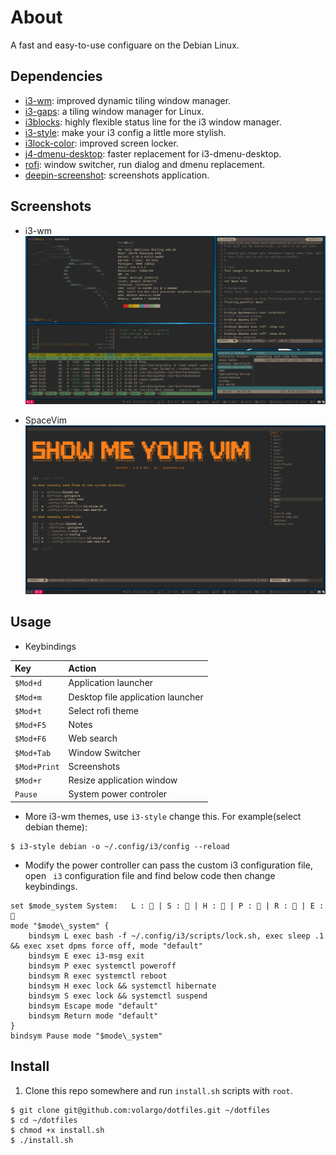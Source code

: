# About
A fast and easy-to-use configuare on the Debian Linux.

## Dependencies
* [i3-wm](https://github.com/i3/i3): improved dynamic tiling window manager.
* [i3-gaps](https://github.com/Airblader/i3): a tiling window manager for Linux.
* [i3blocks](https://github.com/vivien/i3blocks): highly flexible status line for the i3 window manager.
* [i3-style](https://github.com/acrisci/i3-style): make your i3 config a little more stylish.
* [i3lock-color](https://github.com/PandorasFox/i3lock-color): improved screen locker.
* [j4-dmenu-desktop](https://github.com/enkore/j4-dmenu-desktop): faster replacement for i3-dmenu-desktop.
* [rofi](https://github.com/DaveDavenport/rofi): window switcher, run dialog and dmenu replacement.
* [deepin-screenshot](https://github.com/linuxdeepin/deepin-screenshot): screenshots application.

## Screenshots
* i3-wm ![i3-wm](screenshots/dotfiles-i3wm.png)

* SpaceVim ![spacevim](screenshots/dotfiles-spacevim.png)

## Usage
* Keybindings

|Key                    |Action                             |
|:----------------------|:----------------------------------|
|`$Mod+d`               |Application launcher|
|`$Mod+m`               |Desktop file application launcher|
|`$Mod+t`               |Select rofi theme|
|`$Mod+F5`              |Notes|
|`$Mod+F6`              |Web search|
|`$Mod+Tab`             |Window Switcher|
|`$Mod+Print`           |Screenshots|
|`$Mod+r`               |Resize application window|
|`Pause`                |System power controler|


* More i3-wm themes, use `i3-style` change this. For example(select debian theme):
```
$ i3-style debian -o ~/.config/i3/config --reload
```

* Modify the power controller can pass the custom i3 configuration file, open ` i3` configuration file and find below code then change keybindings.
```shell
set $mode_system System:   L :  | S :  | H :  | P :  | R :  | E :  
mode "$mode\_system" {
    bindsym L exec bash -f ~/.config/i3/scripts/lock.sh, exec sleep .1 && exec xset dpms force off, mode "default"
    bindsym E exec i3-msg exit
    bindsym P exec systemctl poweroff
    bindsym R exec systemctl reboot
    bindsym H exec lock && systemctl hibernate
    bindsym S exec lock && systemctl suspend
    bindsym Escape mode "default"
    bindsym Return mode "default"
}
bindsym Pause mode "$mode\_system"
```


## Install
1. Clone this repo somewhere and run `install.sh` scripts with `root`.
```Shell
$ git clone git@github.com:volargo/dotfiles.git ~/dotfiles
$ cd ~/dotfiles
$ chmod +x install.sh
$ ./install.sh
```
